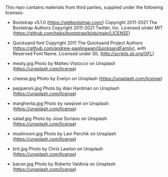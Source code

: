 This repo contains materials from third parties, supplied under the following licenses:

* Bootstrap v5.1.0 (https://getbootstrap.com/)
  Copyright 2011-2021 The Bootstrap Authors
  Copyright 2011-2021 Twitter, Inc.
  Licensed under MIT (https://github.com/twbs/bootstrap/blob/main/LICENSE)

* Quicksand font
  Copyright 2011 The Quicksand Project Authors (https://github.com/andrew-paglinawan/QuicksandFamily),
  with Reserved Font Name. Licensed under SIL (http://scripts.sil.org/OFL)

* meaty.jpg
  Photo by Matteo Vistocco on Unsplash (https://unsplash.com/license)
* cheese.jpg
  Photo by Evelyn on Unsplash (https://unsplash.com/license)
* pepperoni.jpg
  Photo by Alan Hardman on Unsplash (https://unsplash.com/license)
* margherita.jpg
  Photo by rawpixel on Unsplash (https://unsplash.com/license)
* salad.jpg
  Photo by Jose Soriano on Unsplash (https://unsplash.com/license)
* mushroom.jpg
  Photo by Lavi Perchik on Unsplash (https://unsplash.com/license)
* brit.jpg
  Photo by Chris Lawton on Unsplash (https://unsplash.com/license)
* bacon.jpg
  Photo by Roberto Valdivia on Unsplash (https://unsplash.com/license)
